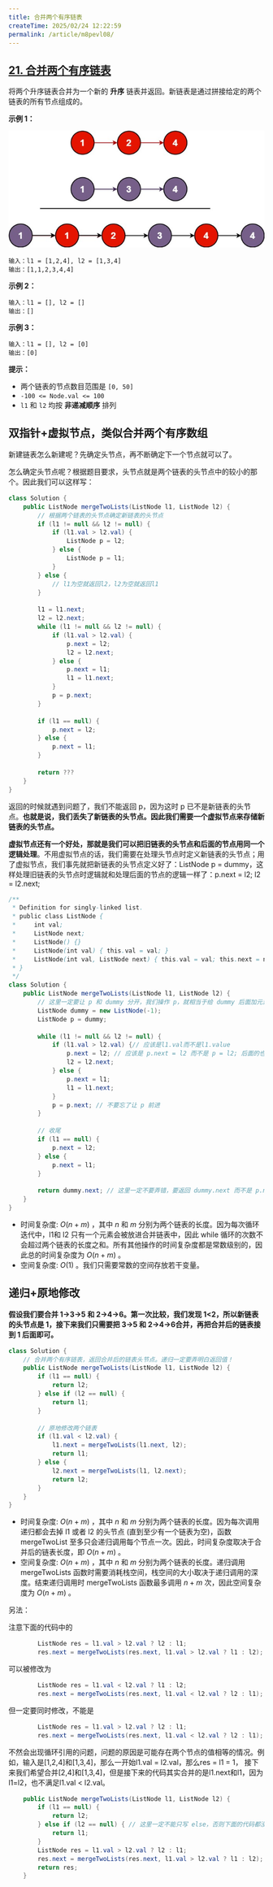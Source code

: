 ```yaml
---
title: 合并两个有序链表
createTime: 2025/02/24 12:22:59
permalink: /article/m8pevl08/
---
```

## [21. 合并两个有序链表](https://leetcode.cn/problems/merge-two-sorted-lists/)

将两个升序链表合并为一个新的 **升序** 链表并返回。新链表是通过拼接给定的两个链表的所有节点组成的。

**示例 1：**

![merge_ex1.png](merge_ex1.png)

```
输入：l1 = [1,2,4], l2 = [1,3,4]
输出：[1,1,2,3,4,4]
```

**示例 2：**

```
输入：l1 = [], l2 = []
输出：[]
```

**示例 3：**

```
输入：l1 = [], l2 = [0]
输出：[0]
```

**提示：**

- 两个链表的节点数目范围是 `[0, 50]`
- `-100 <= Node.val <= 100`
- `l1` 和 `l2` 均按 **非递减顺序** 排列

## 双指针+虚拟节点，类似合并两个有序数组

新建链表怎么新建呢？先确定头节点，再不断确定下一个节点就可以了。

怎么确定头节点呢？根据题目要求，头节点就是两个链表的头节点中的较小的那个。因此我们可以这样写：

```java
class Solution {
    public ListNode mergeTwoLists(ListNode l1, ListNode l2) {
        // 根据两个链表的头节点确定新链表的头节点
        if (l1 != null && l2 != null) {
            if (l1.val > l2.val) {
                ListNode p = l2;
            } else {
                ListNode p = l1;
            }
        } else {
            // l1为空就返回l2，l2为空就返回l1
        }
        
        l1 = l1.next;
        l2 = l2.next;
        while (l1 != null && l2 != null) {
            if (l1.val > l2.val) {
                p.next = l2;
                l2 = l2.next;
            } else {
                p.next = l1;
                l1 = l1.next;
            }
            p = p.next;
        }
        
        if (l1 == null) {
            p.next = l2;
        } else {
            p.next = l1;
        }
        
        return ???
    }
}
```

返回的时候就遇到问题了，我们不能返回 p，因为这时 p 已不是新链表的头节点。**也就是说，我们丢失了新链表的头节点。因此我们需要一个虚拟节点来存储新链表的头节点。**

**虚拟节点还有一个好处，那就是我们可以把旧链表的头节点和后面的节点用同一个逻辑处理**。不用虚拟节点的话，我们需要在处理头节点时定义新链表的头节点；用了虚拟节点，我们事先就把新链表的头节点定义好了：ListNode p = dummy，这样处理旧链表的头节点时逻辑就和处理后面的节点的逻辑一样了：p.next = l2; l2 = l2.next;

```java
/**
 * Definition for singly-linked list.
 * public class ListNode {
 *     int val;
 *     ListNode next;
 *     ListNode() {}
 *     ListNode(int val) { this.val = val; }
 *     ListNode(int val, ListNode next) { this.val = val; this.next = next; }
 * }
 */
class Solution {
    public ListNode mergeTwoLists(ListNode l1, ListNode l2) {
        // 这里一定要让 p 和 dummy 分开，我们操作 p，就相当于给 dummy 后面加元素，最后我们要返回 dummy.next 而不是 p.next，因为 p 在不断地前进。
        ListNode dummy = new ListNode(-1);
        ListNode p = dummy;
        
        while (l1 != null && l2 != null) {
            if (l1.val > l2.val) {// 应该是l1.val而不是l1.value
                p.next = l2; // 应该是 p.next = l2 而不是 p = l2; 后面的也是，改完这里还要注意在定义 p 的时候就初始化 p，不然会报空指针异常
                l2 = l2.next;
            } else {
                p.next = l1;
                l1 = l1.next;
            }
            p = p.next; // 不要忘了让 p 前进
        }
        
        // 收尾
        if (l1 == null) {
            p.next = l2;
        } else {
            p.next = l1;
        }
        
        return dummy.next; // 这里一定不要弄错，要返回 dummy.next 而不是 p.next
    }
}

```

- 时间复杂度: $O(n+m)$ ，其中 $n$ 和 $m$ 分别为两个链表的长度。因为每次循环迭代中，l1和 l2 只有一个元素会被放进合并链表中，因此 while 循环的次数不会超过两个链表的长度之和。所有其他操作的时间复杂度都是常数级别的，因此总的时间复杂度为 $O(n+m)$ 。
- 空间复杂度: $O(1)$ 。我们只需要常数的空间存放若干变量。

## 递归+原地修改

**假设我们要合并 1->3->5 和 2->4->6。第一次比较，我们发现 1<2，所以新链表的头节点是 1，接下来我们只需要把 3->5 和 2->4->6合并，再把合并后的链表接到 1 后面即可。**

```java
class Solution {
    // 合并两个有序链表，返回合并后的链表头节点。递归一定要弄明白返回值！
    public ListNode mergeTwoLists(ListNode l1, ListNode l2) {
        if (l1 == null) {
            return l2;
        } else if (l2 == null) {
            return l1;
        }
        
        // 原地修改两个链表
        if (l1.val < l2.val) {
            l1.next = mergeTwoLists(l1.next, l2);
            return l1;
        } else {
            l2.next = mergeTwoLists(l1, l2.next);
            return l2;
        }
    }
}
```

- 时间复杂度: $O(n+m)$ ，其中 $n$ 和 $m$ 分别为两个链表的长度。因为每次调用递归都会去掉 l1 或者 l2 的头节点 (直到至少有一个链表为空)，函数 mergeTwoList 至多只会递归调用每个节点一次。因此，时间复杂度取决于合并后的链表长度，即 $O(n+m)$ 。
- 空间复杂度: $O(n+m)$ ，其中 $n$ 和 $m$ 分别为两个链表的长度。递归调用 mergeTwoLists 函数时需要消耗栈空间，栈空间的大小取决于递归调用的深度。结束递归调用时 mergeTwoLists 函数最多调用 $n+m$ 次，因此空间复杂度为 $O(n+m)$ 。

另法：

注意下面的代码中的

```java
        ListNode res = l1.val > l2.val ? l2 : l1;
        res.next = mergeTwoLists(res.next, l1.val > l2.val ? l1 : l2);
```

可以被修改为

```java
        ListNode res = l1.val < l2.val ? l1 : l2;
        res.next = mergeTwoLists(res.next, l1.val < l2.val ? l2 : l1);
```

但一定要同时修改，不能是

```java
        ListNode res = l1.val > l2.val ? l2 : l1;
        res.next = mergeTwoLists(res.next, l1.val < l2.val ? l2 : l1);
```

不然会出现循环引用的问题，问题的原因是可能存在两个节点的值相等的情况。例如，输入是[1,2,4]和[1,3,4]，那么一开始l1.val = l2.val，那么res = l1 = 1，
接下来我们希望合并[2,4]和[1,3,4]，但是接下来的代码其实合并的是l1.next和l1，因为l1=l2，也不满足l1.val < l2.val。

```java
    public ListNode mergeTwoLists(ListNode l1, ListNode l2) {
        if (l1 == null) {
            return l2;
        } else if (l2 == null) { // 这里一定不能只写 else，否则下面的代码都没用了。
            return l1;
        }
        ListNode res = l1.val > l2.val ? l2 : l1;
        res.next = mergeTwoLists(res.next, l1.val > l2.val ? l1 : l2);
        return res;
    }
```
